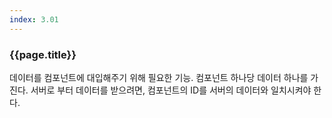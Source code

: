 ```yaml
---
index: 3.01
---
```

### {{page.title}}
데이터를 컴포넌트에 대입해주기 위해 필요한 기능. 컴포넌트 하나당 데이터 하나를 가진다. 서버로 부터 데이터를 받으려면, 컴포넌트의 ID를 서버의 데이터와 일치시켜야 한다.
